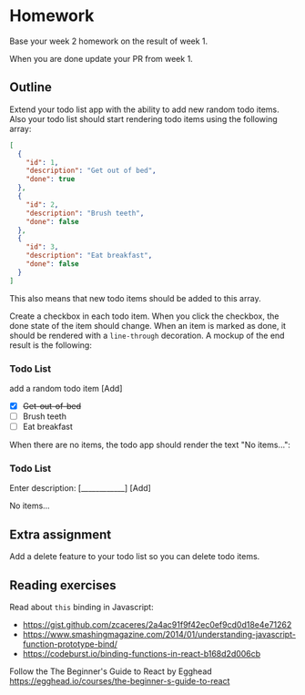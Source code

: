 # Homework

Base your week 2 homework on the result of week 1.

When you are done update your PR from week 1.

## Outline

Extend your todo list app with the ability to add new random todo items. Also your todo list should start rendering todo items using the following array:

```json
[
  {
    "id": 1,
    "description": "Get out of bed",
    "done": true
  },
  {
    "id": 2,
    "description": "Brush teeth",
    "done": false
  },
  {
    "id": 3,
    "description": "Eat breakfast",
    "done": false
  }
]
```
This also means that new todo items should be added to this array.

Create a checkbox in each todo item. When you click the checkbox, the done state of the item should change. When an item is marked as done, it should be rendered with a `line-through` decoration. A mockup of the end result is the following:

### Todo List

 add a random todo item [Add]

* [x] ~~Get-out-of-bed~~
* [ ] Brush teeth
* [ ] Eat breakfast

When there are no items, the todo app should render the text "No items...":

### Todo List

Enter description: [____________]   [Add]

No items...

## Extra assignment
Add a delete feature to your todo list so you can delete todo items.

## Reading exercises 

Read about `this` binding in Javascript:
- https://gist.github.com/zcaceres/2a4ac91f9f42ec0ef9cd0d18e4e71262
- https://www.smashingmagazine.com/2014/01/understanding-javascript-function-prototype-bind/
- https://codeburst.io/binding-functions-in-react-b168d2d006cb

Follow the The Beginner's Guide to React by Egghead https://egghead.io/courses/the-beginner-s-guide-to-react
